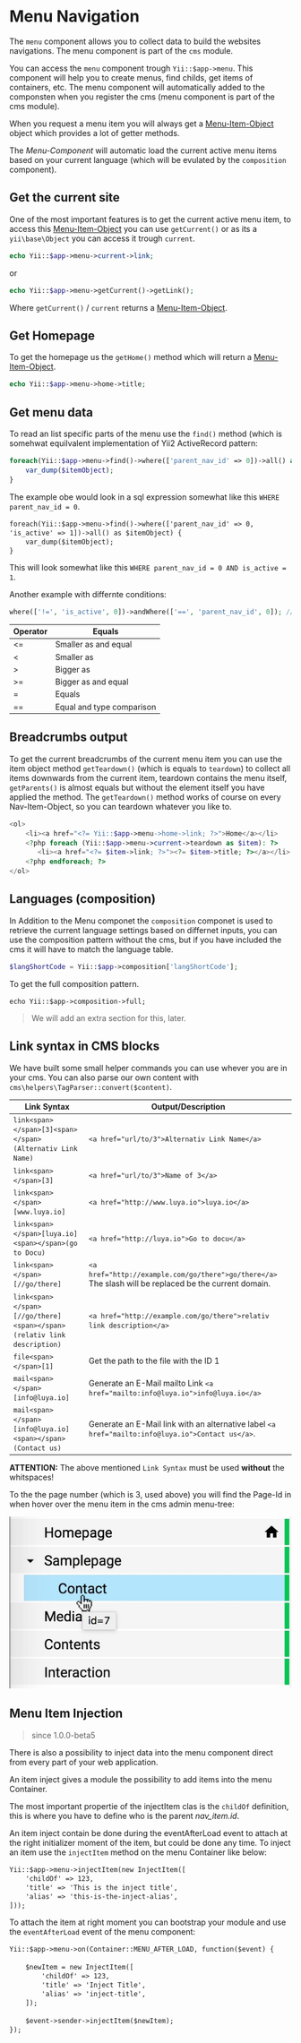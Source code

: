 Menu Navigation
===========

The `menu` component allows you to collect data to build the websites navigations. The menu component is part of the `cms` module.

You can access the `menu` component trough `Yii::$app->menu`. This component will help you to create menus, find childs, get items of containers, etc. The menu component will automatically added to the componsten when you register the cms (menu component is part of the cms module).

When you request a menu item you will always get a [Menu-Item-Object](https://luya.io/api/cms-menu-item.html) object which provides a lot of getter methods.

The *Menu-Component* will automatic load the current active menu items based on your current language (which will be evulated by the `composition` component).

Get the current site
----------------------

One of the most important features is to get the current active menu item, to access this [Menu-Item-Object](https://luya.io/api/cms-menu-item.html) you can use `getCurrent()` or as its a `yii\base\Object` you can access it trough `current`.

```php
echo Yii::$app->menu->current->link;
```

or

```php
echo Yii::$app->menu->getCurrent()->getLink();
```

Where `getCurrent()` / `current` returns a [Menu-Item-Object](https://luya.io/api/cms-menu-item.html).

Get Homepage
------------------

To get the homepage us the `getHome()` method which will return a [Menu-Item-Object](https://luya.io/api/cms-menu-item.html).

```php
echo Yii::$app->menu->home->title;
```

Get menu data
-------------

To read an list specific parts of the menu use the `find()` method (which is somehwat equilvalent implementation of Yii2 ActiveRecord pattern:

```php
foreach(Yii::$app->menu->find()->where(['parent_nav_id' => 0])->all() as $itemObject) {
    var_dump($itemObject);
}
```

The example obe would look in a sql expression somewhat like this `WHERE parent_nav_id = 0`.

```
foreach(Yii::$app->menu->find()->where(['parent_nav_id' => 0, 'is_active' => 1])->all() as $itemObject) {
    var_dump($itemObject);
}
```
This will look somewhat like this `WHERE parent_nav_id = 0 AND is_active = 1`.

Another example with differnte conditions:

```php
where(['!=', 'is_active', 0])->andWhere(['==', 'parent_nav_id', 0]); // WHERE is_active != AND parent_nav_id === 0
```

|Operator |Equals
|---|---
|<= | Smaller as and equal
|<  | Smaller as
|>  | Bigger as
|>= | Bigger as and equal
|=  | Equals
|== | Equal and type comparison

Breadcrumbs output
--------------------

To get the current breadcrumbs of the current menu item you can use the item object method `getTeardown()` (which is equals to `teardown`) to collect all items downwards from the current item, teardown contains the menu itself, `getParents()` is almost equals but without the element itself you have applied the method. The `getTeardown()` method works of course on every Nav-Item-Object, so you can teardown whatever you like to.

```php
<ol>
    <li><a href="<?= Yii::$app->menu->home->link; ?>">Home</a></li>
    <?php foreach (Yii::$app->menu->current->teardown as $item): ?>
       <li><a href="<?= $item->link; ?>"><?= $item->title; ?></a></li>
    <?php endforeach; ?>
</ol>
```

Languages (composition)
----------------------

In Addition to the Menu componet the `composition` componet is used to retrieve the current language settings based on differnet inputs, you can use the composition pattern without the cms, but if you have included the cms it will have to match the language table.

```php
$langShortCode = Yii::$app->composition['langShortCode'];
```

To get the full composition pattern.

```
echo Yii::$app->composition->full;
```

> We will add an extra section for this, later.

Link syntax in CMS blocks
------------------------

We have built some small helper commands you can use whever you are in your cms. You can also parse our own content with `cms\helpers\TagParser::convert($content)`.

|Link Syntax|Output/Description
|----       |----		
|`link<span></span>[3]<span></span>(Alternativ Link Name)`|`<a href="url/to/3">Alternativ Link Name</a>`
|`link<span></span>[3]`|`<a href="url/to/3">Name of 3</a>`
|`link<span></span>[www.luya.io]`|`<a href="http://www.luya.io">luya.io</a>`
|`link<span></span>[luya.io]<span></span>(go to Docu)` |`<a href="http://luya.io">Go to docu</a>`
|`link<span></span>[//go/there]`|`<a href="http://example.com/go/there">go/there</a>` The slash will be replaced be the current domain.
|`link<span></span>[//go/there]<span></span>(relativ link description)`|`<a href="http://example.com/go/there">relativ link description</a>`
|`file<span></span>[1]`|Get the path to the file with the ID 1
|`mail<span></span>[info@luya.io]`|Generate an E-Mail mailto Link `<a href="mailto:info@luya.io">info@luya.io</a>`
|`mail<span></span>[info@luya.io]<span></span>(Contact us)`|Generate an E-Mail link with an alternative label `<a href="mailto:info@luya.io">Contact us</a>`.

**ATTENTION:** The above mentioned `Link Syntax` must be used **without** the whitspaces!

To the the page number (which is 3, used above) you will find the Page-Id in when hover over the menu item in the cms admin menu-tree:

![Page ID](https://raw.githubusercontent.com/luyadev/luya/master/docs/guide1.0/img/cms-nav-page-id.jpg "Seiten ID")

Menu Item Injection
------------------

> since 1.0.0-beta5

There is also a possibility to inject data into the menu component direct from every part of your web application.

An item inject gives a module the possibility to add items into the menu Container.

The most important propertie of the injectItem clas is the `childOf` definition, this is where you have to define who is the parent *nav_item.id*.

An item inject contain be done during the eventAfterLoad event to attach at the right initializer moment of the item, but could be done any time. To inject an item use the `injectItem` method on the menu Container like below:

```
Yii::$app->menu->injectItem(new InjectItem([
    'childOf' => 123,
    'title' => 'This is the inject title',
    'alias' => 'this-is-the-inject-alias',
]));
```

To attach the item at right moment you can bootstrap your module and use the `eventAfterLoad`
event of the menu component:

```
Yii::$app->menu->on(Container::MENU_AFTER_LOAD, function($event) {

    $newItem = new InjectItem([
        'childOf' => 123,
        'title' => 'Inject Title',
        'alias' => 'inject-title',
    ]);

    $event->sender->injectItem($newItem);
});
```

